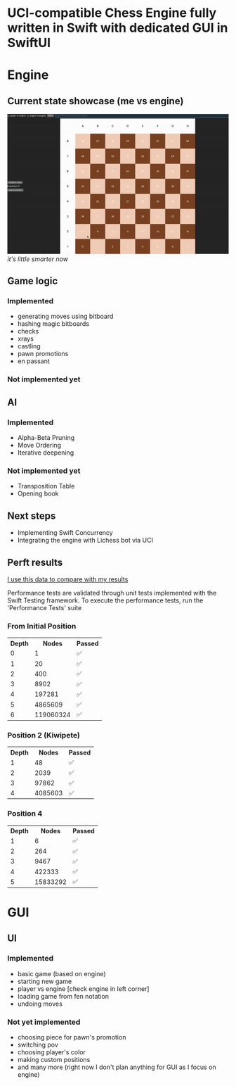 # UCI-compatible Chess Engine fully written in Swift with dedicated GUI in SwiftUI
# Engine
## Current state showcase (me vs engine)
<img src = "https://raw.githubusercontent.com/SzymonSergiusz/Chessblazer/main/res/showcase2.gif" alt="showcase">
<i>it's little smarter now</i>

## Game logic
### Implemented
- generating moves using bitboard
- hashing magic bitboards
- checks
- xrays
- castling
- pawn promotions
- en passant

### Not implemented yet

## AI
### Implemented
- Alpha-Beta Pruning
- Move Ordering
- Iterative deepening
### Not implemented yet
- Transposition Table
- Opening book

## Next steps
- Implementing Swift Concurrency
- Integrating the engine with Lichess bot via UCI

## Perft results
<a href="https://www.chessprogramming.org/Perft_Results">I use this data to compare with my results</a>

Performance tests are validated through unit tests implemented with the Swift Testing framework.
To execute the performance tests, run the 'Performance Tests' suite
### From Initial Position
<table>
   <tr>
    <th>Depth</th>
    <th>Nodes</th>
    <th>Passed</th>
  </tr>
  <tr>
    <td>0</td>
    <td>1</td>
    <td>✅</td>
  </tr>
  <tr>
    <td>1</td>
    <td>20</td>
    <td>✅</td>
  </tr>
  <tr>
    <td>2</td>
    <td>400</td>
    <td>✅</td>
  </tr>
  <tr>
    <td>3</td>
    <td>8902</td>
    <td>✅</td>
  </tr>
  <tr>
    <td>4</td>
    <td>197281</td>
    <td>✅</td>
  </tr>
    <tr>
    <td>5</td>
    <td>4865609</td>
    <td>✅</td>
  </tr>
    </tr>
    <tr>
    <td>6</td>
    <td>119060324</td>
    <td>✅</td>
  </tr>
</table>

### Position 2 (Kiwipete)
<table>
   <tr>
    <th>Depth</th>
    <th>Nodes</th>
    <th>Passed</th>
  </tr>
  <tr>
    <td>1</td>
    <td>48</td>
    <td>✅</td>
  </tr>
  <tr>
    <td>2</td>
    <td>2039</td>
    <td>✅</td>
  </tr>
  <tr>
    <td>3</td>
    <td>97862</td>
    <td>✅</td>
  </tr>
  <tr>
    <td>4</td>
    <td>4085603</td>
    <td>✅</td>
  </tr>
</table>

### Position 4
<table>
   <tr>
    <th>Depth</th>
    <th>Nodes</th>
    <th>Passed</th>
  </tr>
  <tr>
    <td>1</td>
    <td>6</td>
    <td>✅</td>
  </tr>
  <tr>
    <td>2</td>
    <td>264</td>
    <td>✅</td>
  </tr>
  <tr>
    <td>3</td>
    <td>9467</td>
    <td>✅</td>
  </tr>
  <tr>
    <td>4</td>
    <td>422333</td>
    <td>✅</td>
  </tr>
    <tr>
    <td>5</td>
    <td>15833292</td>
    <td>✅</td>
  </tr>
</table>


# GUI
## UI
### Implemented
- basic game (based on engine)
- starting new game
- player vs engine [check engine in left corner]
- loading game from fen notation
- undoing moves
### Not yet implemented
- choosing piece for pawn's promotion
- switching pov
- choosing player's color
- making custom positions
- and many more (right now I don't plan anything for GUI as I focus on engine) 
